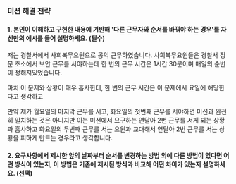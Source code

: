 ### 미션 해결 전략 
#### 1. 본인이 이해하고 구현한 내용에 기반해 '다른 근무자와 순서를 바꿔야 하는 경우'를 자신만의 예시를 들어 설명하세요. (필수)       
저는 경찰서에서 사회복무요원으로 공익 근무하였습니다.
사회복무요원들은 경찰서 정문 초소에서 보안 근무를 서야하는데
한 번의 근무 시간은 1시간 30분이며 매일의 순번이 정해져있었습니다.

마치 이 문제와 상황이 매우 흡사한데, 한 번의 근무 시간은 이 문제에서 요일에 해당한다고 생각하고

만약 제가 월요일의 마지막 근무를 서고, 화요일의 첫번째 근무를 서야하면
미션과 완전히 일치하는 것은 아니지만 이는 미션에서 요구하는 연달아 2번 근무를 서게 되는 상황과 흡사하고
화요일의 두번째 근무를 서는 요원과 교대해서 연달아 2번 근무를 서는 상황을 피하게 만드는 경우라고 생각합니다.

#### 2. 요구사항에서 제시한 앞의 날짜부터 순서를 변경하는 방법 외에 다른 방법이 있다면 어떤 방식이 있는지, 이 방법은 기존에 제시된 방식과 비교해 어떤 차이가 있는지 설명하세요. (선택)
